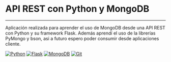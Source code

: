 # API REST con Python y MongoDB

---

Aplicación realizada para aprender el uso de MongoDB desde una API REST con Python y su framework Flask.
Además aprendí el uso de la librerías PyMongo y bson, asi a futuro espero poder consumir desde aplicaciones cliente.

[![Python](https://img.shields.io/badge/python-0d689a?style=for-the-badge&logo=python&logoColor=white&labelColor=101010)]()
[![Flask](https://img.shields.io/badge/flask-101010?style=for-the-badge&logo=flask&logoColor=white&labelColor=101010)]()
[![MongoDB](https://img.shields.io/badge/mongodb-189C06?style=for-the-badge&logo=mongodb&logoColor=white&labelColor=101010)]()
[![Git](https://img.shields.io/badge/git-ff000d?style=for-the-badge&logo=git&logoColor=white&labelColor=101010)]()
